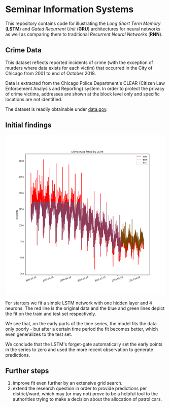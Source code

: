 # Seminar Information Systems

This repository contains code for illustrating the *Long Short Term Memory* (**LSTM**) and *Gated Recurrent Unit* (**GRU**) architectures for neural networks as well as comparing them to traditional *Recurrent Neural Networks* (**RNN**).

## Crime Data

This dataset reflects reported incidents of crime (with the exception of murders where data exists for each victim) that occurred in the City of Chicago from 2001 to end of October 2018.

Data is extracted from the Chicago Police Department's CLEAR (Citizen Law Enforcement Analysis and Reporting) system. In order to protect the privacy of crime victims, addresses are shown at the block level only and specific locations are not identified.

The dataset is readily obtainable under [data.gov](https://catalog.data.gov/dataset/crimes-2001-to-present-398a4).

## Initial findings

![alt-text](https://github.com/thsis/INFOSYS/blob/master/models/total_crime_rate.png "First fit using LSTM and only one lagged variable")

For starters we fit a simple LSTM network with one hidden layer and 4 neurons. The red line is the original data and the blue and green lines depict the fit on the train and test set respectively.

We see that, on the early parts of the time series, the model fits the data only poorly - but after a certain time period the fit becomes better, which even generalizes to the test set.

We conclude that the LSTM's forget-gate automatically set the early points in the series to zero and used the more recent observation to generate predictions.

## Further steps

1. improve fit even further by an extensive grid search.
2. extend the research question in order to provide predictions per district/ward, which may (or may not) prove to be a helpful tool to the authorities trying to make a decision about the allocation of patrol cars.
